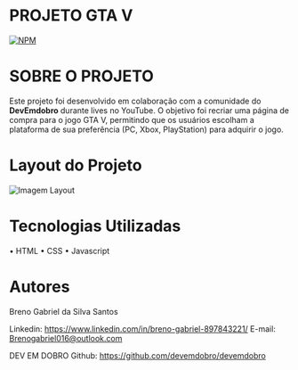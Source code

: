 #  PROJETO GTA V
[![NPM](https://img.shields.io/npm/l/react)](https://github.com/BrenoSantos07/Projeto-GTA/blob/main/LICENSE)

#  SOBRE O PROJETO

Este projeto foi desenvolvido em colaboração com a comunidade do **DevEmdobro** durante lives no YouTube. O objetivo foi recriar uma página de compra para o jogo GTA V, permitindo que os usuários escolham a plataforma de sua preferência (PC, Xbox, PlayStation) para adquirir o jogo.

#  Layout do Projeto
![Imagem Layout](https://github.com/BrenoSantos07/Projeto-GTA/assets/138637952/bb3f6364-3197-49da-9fe3-abb18155a308)

#  Tecnologias Utilizadas
• HTML
• CSS
• Javascript

# Autores
 Breno Gabriel da Silva Santos

Linkedin:
https://www.linkedin.com/in/breno-gabriel-897843221/
E-mail: Brenogabriel016@outlook.com

DEV EM DOBRO
Github: https://github.com/devemdobro/devemdobro


